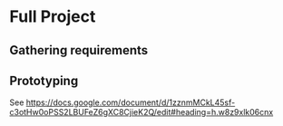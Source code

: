 Full Project
============

Gathering requirements
----------------------

Prototyping
-----------

See https://docs.google.com/document/d/1zznmMCkL45sf-c3otHw0oPSS2LBUFeZ6gXC8CjieK2Q/edit#heading=h.w8z9xlk06cnx
